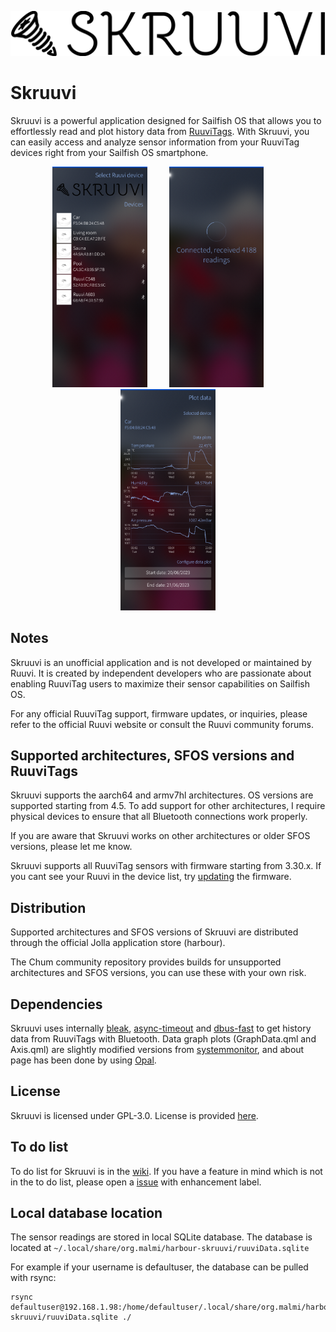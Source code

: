 ![Skruuvi](qml/pages/images/skruuvi-logo.png?raw=true)

# Skruuvi

Skruuvi is a powerful application designed for Sailfish OS that allows you to effortlessly read and plot history data from [RuuviTags](https://ruuvi.com/). With Skruuvi, you can easily access and analyze sensor information from your RuuviTag devices right from your Sailfish OS smartphone.

<p align="center">
    <img alt="Select device" src="./screenshots/select_device.png?" width="30%"> &nbsp; &nbsp; &nbsp; &nbsp;
    <img alt="Fetch data" src="./screenshots/fetch_data.png?" width="30%"> &nbsp; &nbsp; &nbsp; &nbsp;
    <img alt="Plot data" src="./screenshots/plot_data.png?" width="30%">
</p>


## Notes

Skruuvi is an unofficial application and is not developed or maintained by Ruuvi. It is created by independent developers who are passionate about enabling RuuviTag users to maximize their sensor capabilities on Sailfish OS.

For any official RuuviTag support, firmware updates, or inquiries, please refer to the official Ruuvi website or consult the Ruuvi community forums.

## Supported architectures, SFOS versions and RuuviTags

Skruuvi supports the aarch64 and armv7hl architectures. OS versions are supported starting from 4.5. To add support for other architectures, I require physical devices to ensure that all Bluetooth connections work properly.

If you are aware that Skruuvi works on other architectures or older SFOS versions, please let me know.

Skruuvi supports all RuuviTag sensors with firmware starting from 3.30.x. If you cant see your Ruuvi in the device list, try [updating](https://ruuvi.com/software-update/) the firmware.

## Distribution

Supported architectures and SFOS versions of Skruuvi are distributed through the official Jolla application store (harbour).

The Chum community repository provides builds for unsupported architectures and SFOS versions, you can use these with your own risk.


## Dependencies

Skruuvi uses internally [bleak](https://github.com/hbldh/bleak), [async-timeout](https://github.com/aio-libs/async-timeout) and [dbus-fast](https://github.com/Bluetooth-Devices/dbus-fast) to get history data from RuuviTags with Bluetooth. Data graph plots (GraphData.qml and Axis.qml) are slightly modified versions from [systemmonitor](https://github.com/custodian/harbour-systemmonitor), and about page has been done by using [Opal](https://github.com/Pretty-SFOS/opal-about).

## License

Skruuvi is licensed under GPL-3.0. License is provided [here](LICENSE).

## To do list

To do list for Skruuvi is in the [wiki](https://github.com/miikasda/harbour-skruuvi/wiki/To-do-list). If you have a feature in mind which is not in the to do list, please open a [issue](https://github.com/miikasda/harbour-skruuvi/issues) with enhancement label.

## Local database location

The sensor readings are stored in local SQLite database. The database is located at `~/.local/share/org.malmi/harbour-skruuvi/ruuviData.sqlite`

For example if your username is defaultuser, the database can be pulled with rsync:

```
rsync defaultuser@192.168.1.98:/home/defaultuser/.local/share/org.malmi/harbour-skruuvi/ruuviData.sqlite ./
```
